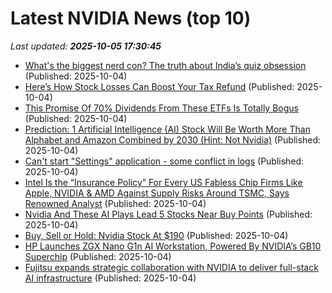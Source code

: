 # Latest NVIDIA News (top 10)
_Last updated: **2025-10-05 17:30:45**_

- [What's the biggest nerd con? The truth about India’s quiz obsession](https://economictimes.indiatimes.com/opinion/et-commentary/whats-the-biggest-nerd-con-the-truth-about-indias-quiz-obsession/articleshow/124310550.cms) (Published: 2025-10-04)
- [Here’s How Stock Losses Can Boost Your Tax Refund](https://finance.yahoo.com/news/stock-losses-boost-tax-refund-165358640.html) (Published: 2025-10-04)
- [This Promise Of 70% Dividends From These ETFs Is Totally Bogus](https://www.forbes.com/sites/michaelfoster/2025/10/04/this-promise-of-70-dividends-from-these-etfs-is-totally-bogus/) (Published: 2025-10-04)
- [Prediction: 1 Artificial Intelligence (AI) Stock Will Be Worth More Than Alphabet and Amazon Combined by 2030 (Hint: Not Nvidia)](https://biztoc.com/x/91bd16377a195a73) (Published: 2025-10-04)
- [Can't start "Settings" application - some conflict in logs](https://askubuntu.com/questions/1556932/cant-start-settings-application-some-conflict-in-logs) (Published: 2025-10-04)
- [Intel Is the “Insurance Policy” For Every US Fabless Chip Firms Like Apple, NVIDIA & AMD Against Supply Risks Around TSMC, Says Renowned Analyst](https://wccftech.com/intel-is-the-insurance-policy-for-every-us-fabless-chip/) (Published: 2025-10-04)
- [Nvidia And These AI Plays Lead 5 Stocks Near Buy Points](https://biztoc.com/x/e9be380c94c20ee9) (Published: 2025-10-04)
- [Buy, Sell or Hold: Nvidia Stock At $190](https://biztoc.com/x/0f732b1c29007d49) (Published: 2025-10-04)
- [HP Launches ZGX Nano G1n AI Workstation, Powered By NVIDIA’s GB10 Superchip](https://wccftech.com/hp-launches-zgx-nano-g1n-ai-workstation-powered-by-nvidias-gb10-superchip/) (Published: 2025-10-04)
- [Fujitsu expands strategic collaboration with NVIDIA to deliver full-stack AI infrastructure](https://www.prnewswire.co.uk/news-releases/fujitsu-expands-strategic-collaboration-with-nvidia-to-deliver-full-stack-ai-infrastructure-302575245.html) (Published: 2025-10-04)
